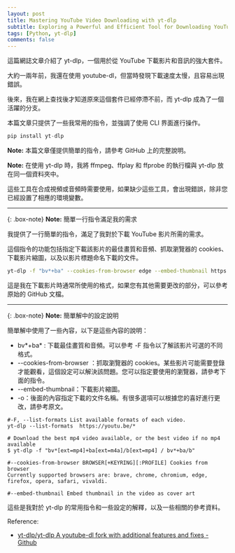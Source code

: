 ```yaml
---
layout: post
title: Mastering YouTube Video Downloading with yt-dlp
subtitle: Exploring a Powerful and Efficient Tool for Downloading YouTube Videos
tags: [Python, yt-dlp]
comments: false
---
```


這篇網誌文章介紹了 yt-dlp，一個用於從 YouTube 下載影片和音訊的強大套件。

大約一兩年前，我還在使用 youtube-dl，但當時發現下載速度太慢，且容易出現錯誤。

後來，我在網上查找後才知道原來這個套件已經停滯不前，而 yt-dlp 成為了一個活躍的分支。

本篇文章只提供了一些我常用的指令，並強調了使用 CLI 界面進行操作。

```python
pip install yt-dlp
```

**Note:** 本篇文章僅提供簡單的指令，請參考 GitHub 上的完整說明。

**Note:** 在使用 yt-dlp 時，我將 ffmpeg、ffplay 和 ffprobe 的執行檔與 yt-dlp 放在同一個資料夾中。

這些工具在合成視頻或音頻時需要使用，如果缺少這些工具，會出現錯誤，除非您已經設置了相應的環境變數。

---

{: .box-note}
**Note:** 簡單一行指令滿足我的需求

我提供了一行簡單的指令，滿足了我對於下載 YouTube 影片所需的需求。

這個指令的功能包括指定下載該影片的最佳畫質和音頻、抓取瀏覽器的 cookies、下載影片縮圖，以及以影片標題命名下載的文件。

```bash
yt-dlp -f "bv*+ba" --cookies-from-browser edge --embed-thumbnail https://youtu.be/* -o "%(title)s"
```

這是我在下載影片時通常所使用的格式，如果您有其他需要更改的部分，可以參考原始的 GitHub 文檔。

---

{: .box-note}
**Note:** 簡單解中的設定說明

簡單解中使用了一些內容，以下是這些內容的說明：

+ bv*+ba* : 下載最佳畫質和音頻。可以參考 -F 指令以了解該影片可選的不同格式。
+ --cookies-from-browser ：抓取瀏覽器的 cookies。某些影片可能需要登錄才能觀看，這個設定可以解決該問題。您可以指定要使用的瀏覽器，請參考下面的指令。
+ --embed-thumbnail：下載影片縮圖。
+ -o：後面的內容指定下載的文件名稱。有很多選項可以根據您的喜好進行更改，請參考原文。

```less
#-F, --list-formats List available formats of each video.
yt-dlp --list-formats  https://youtu.be/*

# Download the best mp4 video available, or the best video if no mp4 available
$ yt-dlp -f "bv*[ext=mp4]+ba[ext=m4a]/b[ext=mp4] / bv*+ba/b"

#--cookies-from-browser BROWSER[+KEYRING][:PROFILE] Cookies from browser
Currently supported browsers are: brave, chrome, chromium, edge, firefox, opera, safari, vivaldi.

#--embed-thumbnail Embed thumbnail in the video as cover art
```

這些是我對於 yt-dlp 的常用指令和一些設定的解釋，以及一些相關的參考資料。

Reference:

+ [yt-dlp/yt-dlp A youtube-dl fork with additional features and fixes - Github](https://github.com/yt-dlp/yt-dlp)